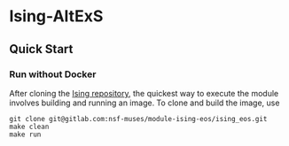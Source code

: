 # Ising-AltExS

## Quick Start
### Run without Docker

After cloning the [Ising repository](https://github.com/mkahangi/Ising-AltExS.git), the quickest way to execute the module involves building and running  an image.
To clone and build the image, use


```
git clone git@gitlab.com:nsf-muses/module-ising-eos/ising_eos.git
make clean
make run 
```
